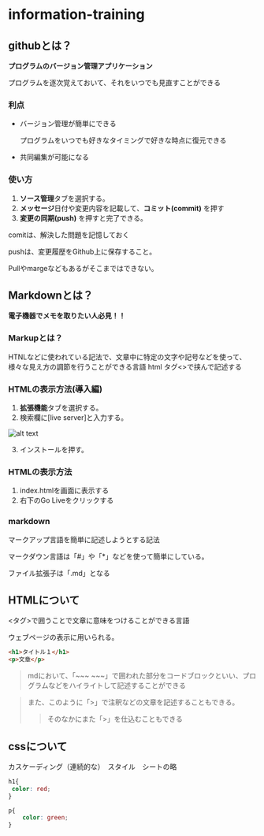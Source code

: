 # information-training

## githubとは？

**プログラムのバージョン管理アプリケーション**

プログラムを逐次覚えておいて、それをいつでも見直すことができる

### 利点
* バージョン管理が簡単にできる

    プログラムをいつでも好きなタイミングで好きな時点に復元できる

* 共同編集が可能になる

### 使い方
1. **ソース管理**タブを選択する。
2. **メッセージ**日付や変更内容を記載して、**コミット(commit)** を押す
3. **変更の同期(push)** を押すと完了できる。

comitは、解決した問題を記憶しておく

pushは、変更履歴をGithub上に保存すること。

Pullやmargeなどもあるがそこまではできない。


## Markdownとは？

**電子機器でメモを取りたい人必見！！**

### Markupとは？

HTNLなどに使われている記法で、文章中に特定の文字や記号などを使って、様々な見え方の調節を行うことができる言語
html タグ<>で挟んで記述する

### HTMLの表示方法(導入編)
1. **拡張機能**タブを選択する。
2. 検索欄に[live server]と入力する。

![alt text](image.png)

3. インストールを押す。

### HTMLの表示方法
1. index.htmlを画面に表示する
2. 右下のGo Liveをクリックする

### markdown

マークアップ言語を簡単に記述しようとする記法

マークダウン言語は「#」や「*」などを使って簡単にしている。

ファイル拡張子は「.md」となる

## HTMLについて

<タグ>で囲うことで文章に意味をつけることができる言語

ウェブページの表示に用いられる。

~~~html
<h1>タイトル１</h1>
<p>文章</p>
~~~

> mdにおいて、「~~~ ~~~」で囲われた部分をコードブロックといい、プログラムなどをハイライトして記述することができる

> また、このように「>」で注釈などの文章を記述することもできる。
>> そのなかにまた「>」を仕込むこともできる

## cssについて

カスケーディング（連続的な）　スタイル　シートの略

~~~css
h1{
 color: red;
}

p{
    color: green;
}
